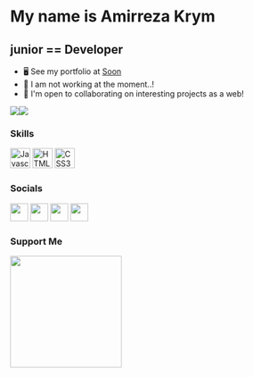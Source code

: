My name is Amirreza Krym
===============================

junior == Developer
-----------------------------

*   🖥️  See my portfolio at [Soon](....)
*   🚀  I am not working at the moment..!
*   🤝  I'm open to collaborating on interesting projects as a web!

<a href="https://www.twitter.com/amirrezakrym" target="_blank" rel="noreferrer"><img
                  src="https://img.shields.io/twitter/follow/amirrezakrym?logo=twitter&style=for-the-badge&color=0891b2&labelColor=1c1917"
                /></a><a href="https://www.github.com/amirrezakrym" target="_blank" rel="noreferrer"><img
                  src="https://img.shields.io/github/followers/amirrezakrym?logo=github&style=for-the-badge&color=0891b2&labelColor=1c1917" /></a>
                  
### Skills
<p align="left">

<a href="https://developer.mozilla.org/en-US/docs/Web/JavaScript" target="_blank" rel="noreferrer"><img src="https://raw.githubusercontent.com/danielcranney/readme-generator/main/public/icons/skills/javascript-colored.svg" width="36" height="36" alt="Javascript" /></a>
  <a href="https://developer.mozilla.org/en-US/docs/Glossary/HTML5" target="_blank" rel="noreferrer"><img src="https://raw.githubusercontent.com/danielcranney/readme-generator/main/public/icons/skills/html5-colored.svg" width="36" height="36" alt="HTML5" /></a>
    <a href="https://developer.mozilla.org/en-US/docs/Web/CSS" target="_blank" rel="noreferrer"><img src="https://raw.githubusercontent.com/danielcranney/readme-generator/main/public/icons/skills/css3-colored.svg" width="36" height="36" alt="CSS3" /></a>
</p>
                    
### Socials
                  
<p align="left">
    <a href="https://www.instagram.com/amirrezakrym" target="_blank" rel="noreferrer"><img src="https://raw.githubusercontent.com/danielcranney/readme-generator/main/public/icons/socials/instagram.svg" width="32" height="32" /></a>
<a href="https://www.github.com/amirrezakrym" target="_blank" rel="noreferrer"><img src="https://raw.githubusercontent.com/danielcranney/readme-generator/main/public/icons/socials/github-dark.svg" width="32" height="32" /></a>
  <a href="https://www.linkedin.com/in/amirrezakrym" target="_blank" rel="noreferrer"><img src="https://raw.githubusercontent.com/danielcranney/readme-generator/main/public/icons/socials/linkedin.svg" width="32" height="32" /></a>
  <a href="https://www.twitter.com/amirrezakrym" target="_blank" rel="noreferrer"><img src="https://raw.githubusercontent.com/danielcranney/readme-generator/main/public/icons/socials/twitter.svg" width="32" height="32" /></a></p>

### Support Me
<a href="https://www.buymeacoffee.com/amirrezakrym"><img src="https://cdn.buymeacoffee.com/buttons/v2/default-yellow.png" width="200" /></a>
